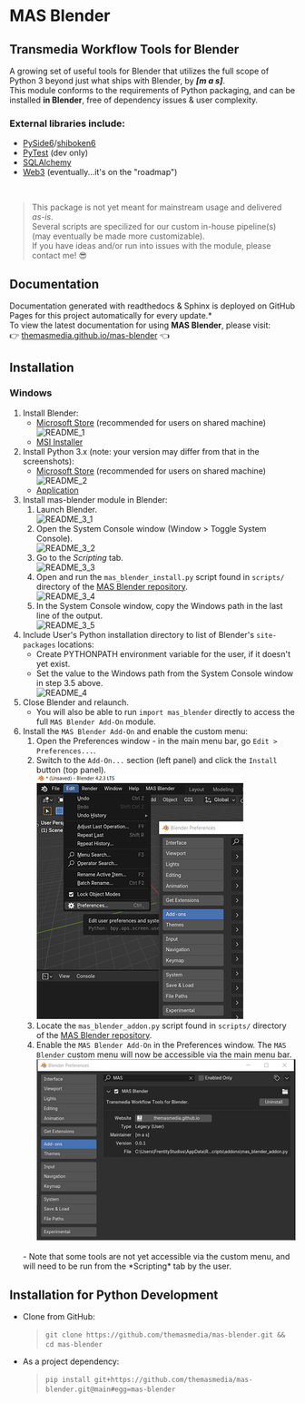 # **MAS Blender**
## **Transmedia Workflow Tools for Blender**
A growing set of useful tools for Blender that utilizes the full scope of Python 3 beyond just what ships with Blender, by ***[m a s]***.<br/>
This module conforms to the requirements of Python packaging, and can be installed **in Blender**, free of dependency issues & user complexity.<br/>
### External libraries include:
- [PySide6](https://pypi.org/project/PySide6/)/[shiboken6](https://pypi.org/project/shiboken6/)
- [PyTest](https://pypi.org/project/pytest/) (dev only)
- [SQLAlchemy](https://pypi.org/project/SQLAlchemy/)
- [Web3](https://pypi.org/project/web3/) (eventually...it's on the "roadmap")

<br/>


> This package is not yet meant for mainstream usage and delivered *as-is*.<br/>
  Several scripts are specilized for our custom in-house pipeline(s) (may eventually be made more customizable).<br/>
  If you have ideas and/or run into issues with the module, please contact me! 😎


## Documentation
Documentation generated with readthedocs & Sphinx is deployed on GitHub Pages for this project automatically for every update.*<br/>
To view the latest documentation for using **MAS Blender**, please visit:<br/>
👉 [themasmedia.github.io/mas-blender](https://themasmedia.github.io/mas-blender/) 👈


## Installation
### Windows
1. Install Blender:
   - [Microsoft Store](https://apps.microsoft.com/store/detail/blender/9PP3C07GTVRH) 
     (recommended for users on shared machine)<br/>
     ![README_1](./docs/gfx/README_1.png)
   - [MSI Installer](https://www.blender.org/download/)
2. Install Python 3.x (note: your version may differ from that in the screenshots):
   - [Microsoft Store](https://apps.microsoft.com/store/detail/python-39/9P7QFQMJRFP7)
     (recommended for users on shared machine)<br/>
     ![README_2](./docs/gfx/README_2.png)
   - [Application](https://www.python.org/downloads/)
3. Install mas-blender module in Blender:
   1. Launch Blender.<br/>
      ![README_3_1](./docs/gfx/README_3_1.png)
   2. Open the System Console window (Window > Toggle System Console).<br/>
      ![README_3_2](./docs/gfx/README_3_2.png)
   3. Go to the *Scripting* tab.<br/>
      ![README_3_3](./docs/gfx/README_3_3.png)
   4. Open and run the `mas_blender_install.py` script found in `scripts/` directory of the [MAS Blender repository](https://github.com/themasmedia/mas-blender).<br/>
      ![README_3_4](./docs/gfx/README_3_4.png)
   5. In the System Console window, copy the Windows path in the last line of the output.<br/>
      ![README_3_5](./docs/gfx/README_3_5.png)
4. Include User's Python installation directory to list of Blender's `site-packages` locations:
   - Create PYTHONPATH environment variable for the user, if it doesn't yet exist.
   - Set the value to the Windows path from the System Console window in step 3.5 above.<br/>
     ![README_4](./docs/gfx/README_4.png)
5. Close Blender and relaunch.
   - You will also be able to run `import mas_blender` directly to access the full `MAS Blender Add-On` module.
6. Install the `MAS Blender Add-On` and enable the custom menu:
   1. Open the Preferences window - in the main menu bar, go `Edit > Preferences...`.<br/>
   2. Switch to the `Add-On...` section (left panel) and click the `Install` button (top panel).<br/>
   ![README_6_2](./docs/gfx/README_6_2.png)
   3. Locate the `mas_blender_addon.py` script found in `scripts/` directory of the [MAS Blender repository](https://github.com/themasmedia/mas-blender).<br/>
   4. Enable the `MAS Blender Add-On` in the Preferences window. The `MAS Blender` custom menu will now be accessible via the main menu bar.<br/>
   ![README_6_4](./docs/gfx/README_6_4.png)
   <br/>
   - Note that some tools are not yet accessible via the custom menu, and will need to be run from the *Scripting* tab by the user.

## Installation for Python Development
- Clone from GitHub:<br/>
  > `git clone https://github.com/themasmedia/mas-blender.git && cd mas-blender`
- As a project dependency:<br/>
  > `pip install git+https://github.com/themasmedia/mas-blender.git@main#egg=mas-blender`
